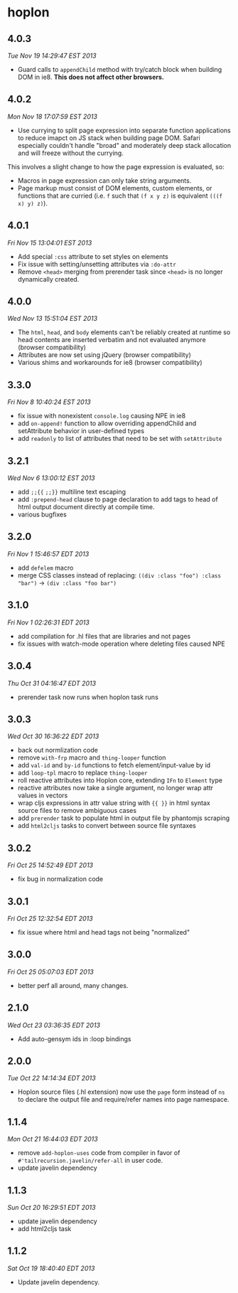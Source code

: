 # hoplon

## 4.0.3

*Tue Nov 19 14:29:47 EST 2013*

* Guard calls to `appendChild` method with try/catch block when building DOM
  in ie8. **This does not affect other browsers.**

## 4.0.2

*Mon Nov 18 17:07:59 EST 2013*

* Use currying to split page expression into separate function applications to
  reduce imapct on JS stack when building page DOM. Safari especially couldn't
  handle "broad" and moderately deep stack allocation and will freeze without
  the currying.

This involves a slight change to how the page expression is evaluated, so:

* Macros in page expression can only take string arguments.
* Page markup must consist of DOM elements, custom elements, or functions that
  are curried (i.e. `f` such that `(f x y z)` is equivalent `(((f x) y) z)`).

## 4.0.1

*Fri Nov 15 13:04:01 EST 2013*

* Add special `:css` attribute to set styles on elements
* Fix issue with setting/unsetting attributes via `:do-attr`
* Remove `<head>` merging from prerender task since `<head>` is no longer
  dynamically created.

## 4.0.0

*Wed Nov 13 15:51:04 EST 2013*

* The `html`, `head`, and `body` elements can't be reliably created at runtime
  so head contents are inserted verbatim and not evaluated anymore (browser
  compatibility)
* Attributes are now set using jQuery (browser compatibility)
* Various shims and workarounds for ie8 (browser compatibility)

## 3.3.0

*Fri Nov  8 10:40:24 EST 2013*

* fix issue with nonexistent `console.log` causing NPE in ie8
* add `on-append!` function to allow overriding appendChild and setAttribute
  behavior in user-defined types
* add `readonly` to list of attributes that need to be set with `setAttribute`

## 3.2.1

*Wed Nov  6 13:00:12 EST 2013*

* add `;;{{` `;;}}` multiline text escaping
* add `:prepend-head` clause to page declaration to add tags to head of html
  output document directly at compile time.
* various bugfixes

## 3.2.0

*Fri Nov  1 15:46:57 EDT 2013*

* add `defelem` macro
* merge CSS classes instead of replacing: `((div :class "foo") :class "bar")`
  &rarr; `(div :class "foo bar")`

## 3.1.0

*Fri Nov  1 02:26:31 EDT 2013*

* add compilation for .hl files that are libraries and not pages
* fix issues with watch-mode operation where deleting files caused NPE

## 3.0.4

*Thu Oct 31 04:16:47 EDT 2013*

* prerender task now runs when hoplon task runs

## 3.0.3

*Wed Oct 30 16:36:22 EDT 2013*

* back out normlization code
* remove `with-frp` macro and `thing-looper` function
* add `val-id` and `by-id` functions to fetch element/input-value by id
* add `loop-tpl` macro to replace `thing-looper`
* roll reactive attributes into Hoplon core, extending `IFn` to `Element` type
* reactive attributes now take a single argument, no longer wrap attr values
  in vectors
* wrap cljs expressions in attr value string with `{{ }}` in html syntax source
  files to remove ambiguous cases
* add `prerender` task to populate html in output file by phantomjs scraping
* add `html2cljs` tasks to convert between source file syntaxes

## 3.0.2

*Fri Oct 25 14:52:49 EDT 2013*

* fix bug in normalization code

## 3.0.1

*Fri Oct 25 12:32:54 EDT 2013*

* fix issue where html and head tags not being "normalized"

## 3.0.0

*Fri Oct 25 05:07:03 EDT 2013*

* better perf all around, many changes.

## 2.1.0

*Wed Oct 23 03:36:35 EDT 2013*

* Add auto-gensym ids in :loop bindings

## 2.0.0

*Tue Oct 22 14:14:34 EDT 2013*

* Hoplon source files (.hl extension) now use the `page` form instead of `ns`
  to declare the output file and require/refer names into page namespace.

## 1.1.4

*Mon Oct 21 16:44:03 EDT 2013*

* remove `add-hoplon-uses` code from compiler in favor of
  `#'tailrecursion.javelin/refer-all` in user code.
* update javelin dependency

## 1.1.3

*Sun Oct 20 16:29:51 EDT 2013*

* update javelin dependency
* add html2cljs task

## 1.1.2

*Sat Oct 19 18:40:40 EDT 2013*

* Update javelin dependency.
